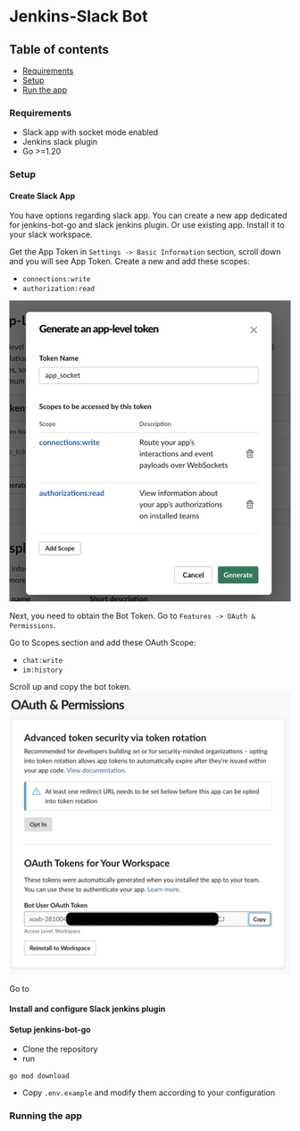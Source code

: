 # Jenkins-Slack Bot 

## Table of contents
- [Requirements](#requirements)
- [Setup](#setup)
- [Run the app](#running-the-app)

### Requirements
- Slack app with socket mode enabled
- Jenkins slack plugin
- Go >=1.20

### Setup
#### Create Slack App 

You have options regarding slack app. You can create a new app dedicated for jenkins-bot-go and slack jenkins plugin. Or use existing app. Install it to your slack workspace.

Get the App Token in `Settings -> Basic Information` section, scroll down and you will see App Token. Create a new and add these scopes:
- `connections:write`
- `authorization:read`

![Screenshot](/screenshots/1-slack-app-token.png?raw=true "Slack App Token")

Next, you need to obtain the Bot Token. Go to `Features -> OAuth & Permissions`. 

Go to Scopes section and add these OAuth Scope:
- `chat:write`
- `im:history`

Scroll up and copy the bot token.
![Screenshot](/screenshots/2-slack-bot-token.png?raw=true "Slack bot token")

Go to 

#### Install and configure Slack jenkins plugin 
#### Setup jenkins-bot-go
- Clone the repository
- run 
```shell
go mod download
```
- Copy `.env.example` and modify them according to your configuration

### Running the app
